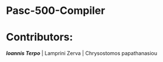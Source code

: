 # Pasc-500-Compiler

# Contributors: 
  ***Ioannis Terpo*** 
   | Lamprini Zerva
  | Chrysostomos papathanasiou
